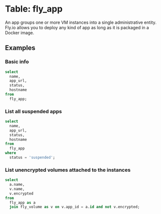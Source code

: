 # Table: fly_app

An app groups one or more VM instances into a single administrative entity. Fly.io allows you to deploy any kind of app as long as it is packaged in a Docker image.

## Examples

### Basic info

```sql
select
  name,
  app_url,
  status,
  hostname
from
  fly_app;
```

### List all suspended apps

```sql
select
  name,
  app_url,
  status,
  hostname
from
  fly_app
where
  status = 'suspended';
```

### List unencrypted volumes attached to the instances

```sql
select
  a.name,
  v.name,
  v.encrypted
from
  fly_app as a
  join fly_volume as v on v.app_id = a.id and not v.encrypted;
```
